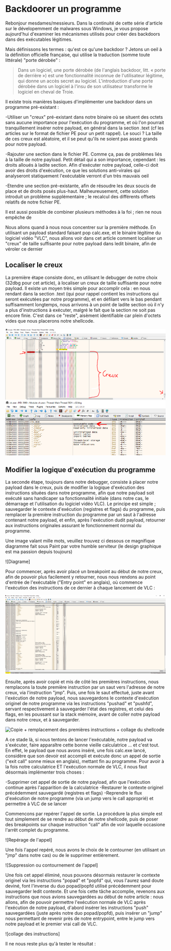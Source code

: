 # Backdoorer un programme

Rebonjour mesdames/messieurs. Dans la continuité de cette série d'article sur le dévelopemment de malwares sous Windows, je vous propose aujourd'hui d'examiner les mécanismes utilisés pour créer des backdoors dans des exécutables légitimes. 

Mais définissons les termes : qu'est ce qu'une backdoor ? Jetons un oeil à la définition officielle française, qui utilise la traduction (somme toute littérale) "porte dérobée" :

>Dans un logiciel, une porte dérobée (de l'anglais backdoor, litt. « porte de derrière ») est une fonctionnalité inconnue de l'utilisateur légitime, qui donne un accès secret au logiciel. L'introduction d'une porte dérobée dans un logiciel à l'insu de son utilisateur transforme le logiciel en cheval de Troie.

Il existe trois manières basiques d'implémenter une backdoor dans un programme pré-existant :

-Utiliser un "creux" pré-existant dans notre binaire où se situent des octets sans aucune importance pour l'exécution du programme, et où l'on pourrait tranquillement insérer notre payload, en général dans la section .text (cf les articles sur le format de fichier PE pour un petit rappel). Le souci ? La taille de ces creux est aléatoire, et il se peut qu'ils ne soient pas assez grands pour notre payload.

-Rajouter une section dans le fichier PE. Comme ça, pas de problèmes liés à la taille de notre payload. Petit détail qui a son importance, cependant : les droits alloués à ladite section. Afin d'exécuter notre payload, celle-ci doit avoir des droits d'exécution, ce que les solutions anti-virales qui analyseront statiquement l'exécutable verront d'un très mauvais oeil

-Etendre une section pré-existante, afin de résoudre les deux soucis de place et de droits posés plus-haut. Malheureusement, cette solution introduit un problème supplémentaire ; le recalcul des différents offsets relatifs de notre fichier PE.

Il est aussi possible de combiner plusieurs méthodes à la foi ; rien ne nous empêche de 

Nous allons quand à nous nous concentrer sur la première méthode. En utilisant un payload standard faisant pop calc.exe, et le binaire légitime du logiciel vidéo "VLC", nous allons voir dans cet article comment localiser un "creux" de taille suffisante pour notre payload dans ledit binaire, afin de véroler ce dernier


## Localiser le creux

La première étape consiste donc, en utilisant le debugger de notre choix (32dbg pour cet article), à localiser un creux de taille suffisante pour notre payload. Il existe un moyen très simple pour accomplir cela : en nous rendant dans la section .text (qui pour rappel contient les instructions qui seront exécutées par notre programme), et en défilant vers le bas pendant suffisamment longtemps, nous arrivons à un point de ladite section où il n'y a plus d'instructions à exécuter, malgré le fait que la section ne soit pas encore finie. C'est dans ce "reste", aisèment identifiable car plein d'octets vides que nous placerons notre shellcode.

![VLC creux](../docs/assets/images/maldev4_creux.png)
![Section .text](../docs/assets/images/maldev4_textsection.png)



## Modifier la logique d'exécution du programme

La seconde étape, toujours dans notre debugger, consiste à placer notre payload dans le creux, puis de modifier la logique d'exécution des instructions situées dans notre programme, afin que notre payload soit exécuté sans handicaper sa fonctionnalité initiale (dans notre cas, le démarrage et l'utilisation du logiciel vidéo VLC). Le principe est simple ; sauvegarder le contexte d'exécution (registres et flags) du programme, puis remplacer la première instruction du programme par un saut à l'adresse contenant notre payload, et enfin, après l'exécution dudit payload, retourner aux instructions originales assurant le fonctionnement normal du programme.

Une image valant mille mots, veuillez trouvez ci dessous ce magnifique diagramme fait sous Paint par votre humble serviteur (le design graphique est ma passion depuis toujours)

![Diagrame]

Pour commencer, après avoir placé un breakpoint au début de notre creux, afin de pouvoir plus facilement y retourner, nous nous rendons au point d'entrée de l'exécutable ("Entry point" en anglais), où commence l'exécution des instructions de ce dernier à chaque lancement de VLC :

![VLC entry point](../docs/assets/images/maldev4_entrypoint.gif)

Ensuite, après avoir copié et mis de côté les premières instructions, nous remplacons la toute première instruction par un saut vers l'adresse de notre creux, via l'instruction "jmp". Puis, une fois le saut effectué, juste avant l'exécution de notre payload, nous sauvegardons le contexte d'exécution originel de notre programme via les instructions "pushad" et "pushfd", servant respectivement à sauvegarder l'état des registres, et celui des flags, en les poussant sur la stack mémoire, avant de coller notre payload dans notre creux, et à sauvegarder.

![Copie + remplacement des premières instructions + collage du shellcode]()

A ce stade là, si nous tentons de lancer l'exécutable, notre payload va s'exécuter, faire apparaître cette bonne vieille calculatrice ... et c'est tout. En effet, le payload que nous avons inséré, une fois calc.exe lancé, considère que son devoir est accompli et exécute donc un appel de sortie ("exit call" sonne mieux en anglais), mettant fin au programme. Pour avoir à la fois notre calculatrice ET l'exécution normale de VLC, il nous faut désormais implémenter trois choses  :

-Supprimer cet appel de sortie de notre payload, afin que l'exécution continue après l'apparition de la calculatrice
-Restaurer le contexte originel précédemment sauvegardé (registres et flags)
-Reprendre le flux d'exécution de notre programme (via un jump vers le call approprié) et permettre à VLC de se lancer

Commencons par repérer l'appel de sortie. La procédure la plus simple est tout simplement de se rendre au début de notre shellcode, puis de poser des breakpoints sur chaque instruction "call" afin de voir laquelle occasione l'arrêt complet du programme.

![Repérage de l'appel]

Une fois l'appel repéré, nous avons le choix de le contourner (en utilisant un "jmp" dans notre cas) ou de le supprimer entièrement. 

![Suppression ou contournement de l'appel]

Une fois cet appel éliminé, nous pouvons désormais restaurer le contexte originel via les instructions "popad" et "popfd" qui, vous l'aurez sand doute deviné, font l'inverse du duo popad/popfd utilisé précédemment pour sauvegarder ledit contexte. Et une fois cette tâche accomplie, revenons aux instructions que nous avions sauvegardées au début de notre article : nous allons, afin de pouvoir permettre l'exécution normale de VLC après l'exécution de notre payload, d'abord insérer les instructions "push" sauvegardées (juste après notre duo popad/popfd), puis insérer un "jump" nous permettant de revenir près de notre entrypoint, entre le jump vers notre payload et le premier vrai call de VLC.

![collage des instructions]


Il ne nous reste plus qu'à tester le résultat :


